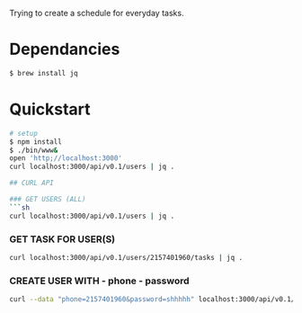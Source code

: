 Trying to create a schedule for everyday tasks.

# Dependancies
```sh
$ brew install jq
```

# Quickstart
```sh
# setup
$ npm install
$ ./bin/www&
open 'http;//localhost:3000'
curl localhost:3000/api/v0.1/users | jq .

## CURL API

### GET USERS (ALL)
```sh
curl localhost:3000/api/v0.1/users | jq .
```

### GET TASK FOR USER(S)
```sh
curl localhost:3000/api/v0.1/users/2157401960/tasks | jq .
```

### CREATE USER WITH - phone - password

```sh
curl --data "phone=2157401960&password=shhhhh" localhost:3000/api/v0.1/users | jq .
```